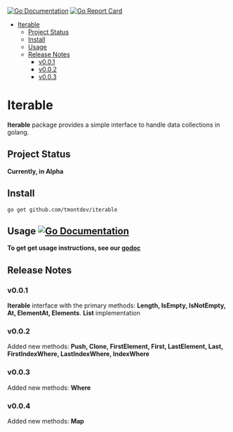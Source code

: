[![Go Documentation](https://godocs.io/github.com/tmontdev/iterable?status.svg)](https://godocs.io/github.com/tmontdev/iterable)
[![Go Report Card](https://goreportcard.com/badge/github.com/tmontdev/iterable)](https://goreportcard.com/report/github.com/tmontdev/iterable)

<!-- TOC -->

- [Iterable](#iterable)
  - [Project Status](#project-status)
  - [Install](#install)
  - [Usage ](#usage-)
  - [Release Notes](#release-notes)
    - [v0.0.1](#v001)
    - [v0.0.2](#v002)
    - [v0.0.3](#v003)

<!-- TOC -->

# Iterable

**Iterable** package provides a simple interface to handle data collections in golang.

## Project Status

**Currently, in Alpha**

## Install

```shell
go get github.com/tmontdev/iterable
```

## Usage [![Go Documentation](https://godocs.io/github.com/tmontdev/iterable?status.svg)](https://godocs.io/github.com/tmontdev/iterable)
**To get get usage instructions, see our [godoc](https://godocs.io/github.com/tmontdev/iterable)**

## Release Notes

### v0.0.1

**Iterable** interface with the primary methods: **Length, IsEmpty, IsNotEmpty, At, ElementAt, Elements**.
**List** implementation

### v0.0.2
Added new methods: **Push, Clone, FirstElement, First, LastElement, Last, FirstIndexWhere, LastIndexWhere, IndexWhere**

### v0.0.3
Added new methods: **Where**

### v0.0.4
Added new methods: **Map**